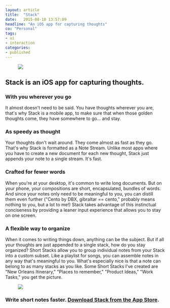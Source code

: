 ```yaml
---
layout: article
title:  "Stack"
date:   2015-08-10 13:57:09
headline: "An iOS app for capturing thoughts"
co: "Personal"
tags:
- ui
- interaction
categories:
- published
---
```


<figure>
<img src="{{edchao.github.io}}/assets/img_stack.jpg" />
</figure>


<!--more-->



## <strong>Stack</strong> is an iOS app for capturing thoughts.


### With you wherever you go
It almost doesn't need to be said. You have thoughts wherever you are, that's why Stack is a mobile app, to make sure that when those golden thoughts come, they have somewhere to go... and stay.

### As speedy as thought
Your thoughts don't wait around.  They come almost as fast as they go.  That's why Stack is formatted as a Note Stream.  Unlike most apps where you have to create a new document for each new thought, Stack just appends your note to a single stream. It's fast.

### Crafted for fewer words
When you're at your desktop, it's common to write long documents.  But on your phone, your compositions are short, encapsulated, bundles of words.  And since your notes only need to be meaningful to you, you can distill them even further ("Cento by DBX, gibraltar == cento," probably means nothing to you, but a lot to me!) Stack takes advantage of this instinctual conciseness by providing a leaner input experience that allows you to stay on one screen.

### A flexible way to organize
When it comes to writing things down, anything can be the subject.  But if all your thoughts are just appended to a single stack, how do you stay organized?  Short Stacks allow you to group individual notes from your Stack into a custom subset. Like a playlist for songs, you can assemble notes in any way that's meaningful to you. What's especially nice is that a note can belong to as many stacks as you like. Some Short Stacks I've created are "New Orleans Itinerary," "Places to remember," "Product Ideas," "Work Tasks," you get the picture.


<figure>
<img src="{{edchao.github.io}}/assets/img_shortstacks.png" />
</figure>

### Write short notes faster. <a href="https://itunes.apple.com/us/app/stack-note-stream/id1018692435?mt=8">Download Stack from the App Store</a>.
